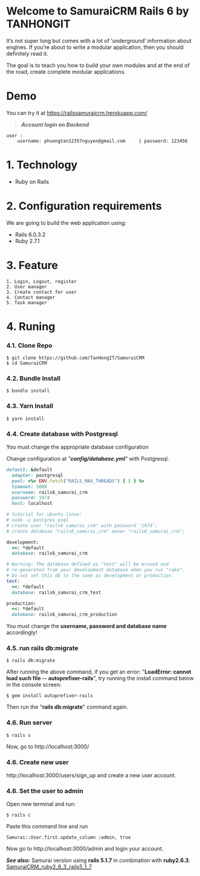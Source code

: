 # Welcome to SamuraiCRM Rails 6 by TANHONGIT

It’s not super long but comes with a lot of ‘underground’ information about engines. If you’re
about to write a modular application, then you should definitely read it.

The goal is to teach you how to build your own modules and at the end of the road, create
complete modular applications.

# Demo

You can try it at https://railssamuraicrm.herokuapp.com/

> **_Account login on Backend_**

```
user :
    username: phuongtan12357nguyen@gmail.com     | password: 123456
```

# 1. Technology
- Ruby on Rails

# 2. Configuration requirements
We are going to build the web application using:
- Rails 6.0.3.2
- Ruby 2.7.1

# 3. Feature

```
1. Login, Logout, register
2. User manager
3. Create contact for user
4. Contact manager 
5. Task manager 
```

# 4. Runing

### 4.1. Clone Repo

```
$ git clone https://github.com/TanHongIT/SamuraiCRM
$ cd SamuraiCRM
```

### 4.2. Bundle Install 

```
$ bundle install
```

### 4.3. Yarn Install 

```
$ yarn install
```

### 4.4. Create database with Postgresql

You must change the appropriate database configuration

Change configuration at _"**config/database.yml**"_ with Postgresql.

```ruby
default: &default
  adapter: postgresql
  pool: <%= ENV.fetch("RAILS_MAX_THREADS") { 5 } %>
  timeout: 5000
  username: rails6_samurai_crm
  password: 1974
  host: localhost

# tutorial for ubuntu linux:
# sudo -u postgres psql
# create user "rails6_samurai_crm" with password '1974';  
# create database "rails6_samurai_crm" owner "rails6_samurai_crm"; 

development:
  <<: *default
  database: rails6_samurai_crm

# Warning: The database defined as "test" will be erased and
# re-generated from your development database when you run "rake".
# Do not set this db to the same as development or production.
test:
  <<: *default
  database: rails6_samurai_crm_test

production:
  <<: *default
  database: rails6_samurai_crm_production
```

You must change the **username, password and database name** accordingly!

### 4.5. run rails db:migrate

```
$ rails db:migrate
```

After running the above command, if you get an error: "**LoadError: cannot load such file -- autoprefixer-rails**", try running the install command below in the console screen:

```
$ gem install autoprefixer-rails
```

Then run the "**rails db:migrate**" command again.


### 4.6. Run server 

```
$ rails s
```

Now, go to http://localhost:3000/

### 4.6. Create new user

http://localhost:3000/users/sign_up and create a new user account.

### 4.6. Set the user to admin

Open new terminal and run:

```
$ rails c
```

Paste this command line and run

```
Samurai::User.first.update_column :admin, true
```

Now go to http://localhost:3000/admin and login your account.

_**See also:**_ Samurai version using **rails 5.1.7** in combination with **ruby ​​2.6.3**: [SamuraiCRM_ruby2_6_3_rails5_1_7](https://github.com/TanHongIT/SamuraiCRM/tree/master/SamuraiCRM_ruby2_6_3_rails5_1_7)
